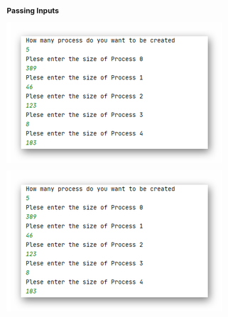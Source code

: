 ### Passing Inputs 


<p>
    <img src="HowToUse1.png"  />
</p>


<p>
    <img src="HowToUse1.png" />
</p>

